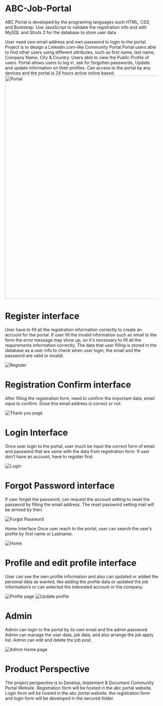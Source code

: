# ABC-Job-Portal
ABC Portal is developed by the programing languages such HTML, CSS, and Bootstrap. Use JavaScript to validate the registration info and with MySQL and Struts 2 for the database to store user data. 

User need own email address and own password to login to the portal. Project is to design a Linkedin.com-like Community Portal.Portal users able to find other users using different attributes, such as first name, last name, Company Name, City & Country. Users able to view the Public Profile of users. Portal allows users to log in, ask for forgotten passwords, Update and update information on their profiles. Can access to the portal by any devices and the portal is 24 hours active online based.
<img width="732" alt="Portal" src="https://user-images.githubusercontent.com/93583345/143066472-e60259af-51d6-4623-815e-c7784d33c59d.png">

# Register interface
User have to fill all the registration information correctly to create an account for the portal. If user fill the invalid information such as email to the form the error message may show up, so it's necessary to fill all the requirements information correctly.  The data that user filling is stored in the database as a user info to check when user login, the email and the password are valid or invalid. 

![Register](https://user-images.githubusercontent.com/93583345/143084793-d5ed3aad-2cb6-4862-923c-8824ea44d30e.png)

# Registration Confirm interface
After filling the registration form, need to confirm the important data, email input to confirm. Dose this email address is correct or not. 

![Thank you page](https://user-images.githubusercontent.com/93583345/143085021-514a15f1-31a8-4973-bc30-22e6b8c055d2.png)

# Login Interface
Once user login to the portal, user much be input the correct form of email and password that are same with the data from registration form. If user don’t have an account, have to register first.

![Login](https://user-images.githubusercontent.com/93583345/143085228-458e7be0-1d64-4372-a444-5d896dffc056.png)

# Forgot Password interface
If user forget the password, can request the account setting to reset the password by filling the email address. The reset password setting mail will be arrived by then. 

![Forgot Password](https://user-images.githubusercontent.com/93583345/143085371-76b54b8d-d82f-484a-a543-5420c4c97651.png)

Home Interface
Once user reach to the portal, user can search the user’s profile by first name or Lastname. 

![Home](https://user-images.githubusercontent.com/93583345/143086019-ed416058-1de5-4ca0-8b56-bb7a69a270ed.png)

# Profile and edit profile interface 
User can see the own profile information and also can updated or added the personal data as wanted, like adding the profile data or updated the job information’s or can selected the interested account or the company. 

![Profile page](https://user-images.githubusercontent.com/93583345/143085640-60bdf6fd-524d-4838-8e94-3c2cf9cbc1f7.png)
![Update profile](https://user-images.githubusercontent.com/93583345/143085668-6a1a4e8f-187f-4728-8c27-42bb103c050b.png)
#

# Admin
Admin can login to the portal by its own email and the admin password. Admin can manage the user data, job data, and also arrange the job apply list. Admin can edit and delete the job post. 

![Admin Home page](https://user-images.githubusercontent.com/93583345/143086451-316d281f-df12-4f0c-877b-f226e6d6562e.png)

# Product Perspective 
The project perspective is to Develop, Implement & Document Community Portal Website.
Registration form will be hosted in the abc portal website.
Login form will be hosted in the abc portal website.
the registration form and login form will be developed in the secured folder.
